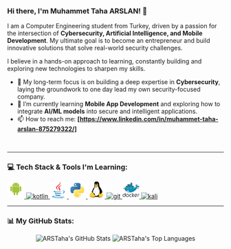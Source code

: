 ### Hi there, I'm Muhammet Taha ARSLAN! 👋

I am a Computer Engineering student from Turkey, driven by a passion for the intersection of **Cybersecurity, Artificial Intelligence, and Mobile Development**. My ultimate goal is to become an entrepreneur and build innovative solutions that solve real-world security challenges.

I believe in a hands-on approach to learning, constantly building and exploring new technologies to sharpen my skills.

- 🔭 My long-term focus is on building a deep expertise in **Cybersecurity**, laying the groundwork to one day lead my own security-focused company.
- 🌱 I’m currently learning **Mobile App Development** and exploring how to integrate **AI/ML models** into secure and intelligent applications.
- 📫 How to reach me: **[https://www.linkedin.com/in/muhammet-taha-arslan-875279322/]**
<br/>

---

### 💻 Tech Stack & Tools I'm Learning:

<p align="left">
  <a href="https://developer.android.com" target="_blank" rel="noreferrer"> <img src="https://raw.githubusercontent.com/devicons/devicon/master/icons/android/android-original-wordmark.svg" alt="android" width="40" height="40"/> </a>
  <a href="https://kotlinlang.org" target="_blank" rel="noreferrer"> <img src="https://www.vectorlogo.zone/logos/kotlinlang/kotlinlang-icon.svg" alt="kotlin" width="40" height="40"/> </a>
  <a href="https://www.java.com" target="_blank" rel="noreferrer"> <img src="https://raw.githubusercontent.com/devicons/devicon/master/icons/java/java-original.svg" alt="java" width="40" height="40"/> </a>
  <a href="https://www.python.org" target="_blank" rel="noreferrer"> <img src="https://raw.githubusercontent.com/devicons/devicon/master/icons/python/python-original.svg" alt="python" width="40" height="40"/> </a>
  <a href="https://www.linux.org/" target="_blank" rel="noreferrer"> <img src="https://raw.githubusercontent.com/devicons/devicon/master/icons/linux/linux-original.svg" alt="linux" width="40" height="40"/> </a>
  <a href="https://git-scm.com/" target="_blank" rel="noreferrer"> <img src="https://www.vectorlogo.zone/logos/git-scm/git-scm-icon.svg" alt="git" width="40" height="40"/> </a>
  <a href="https://www.docker.com/" target="_blank" rel="noreferrer"> <img src="https://raw.githubusercontent.com/devicons/devicon/master/icons/docker/docker-original-wordmark.svg" alt="docker" width="40" height="40"/> </a>
  <a href="https://www.kali.org/" target="_blank" rel="noreferrer"> <img src="https://www.vectorlogo.zone/logos/kali/kali-icon.svg" alt="kali" width="40" height="40"/> </a>
</p>

---

### 📊 My GitHub Stats:

<p align="center">
  <img height="150em" src="https://github-readme-stats.vercel.app/api?username=ARSTaha&show_icons=true&theme=dracula&include_all_commits=true&count_private=true" alt="ARSTaha's GitHub Stats" />
  <img height="150em" src="https://github-readme-stats.vercel.app/api/top-langs/?username=ARSTaha&layout=compact&langs_count=8&theme=dracula" alt="ARSTaha's Top Languages" />
</p>
